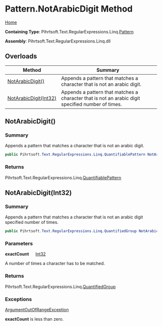 # Pattern\.NotArabicDigit Method

[Home](../../../../../../README.md)

**Containing Type**: Pihrtsoft\.Text\.RegularExpressions\.Linq\.[Pattern](../README.md)

**Assembly**: Pihrtsoft\.Text\.RegularExpressions\.Linq\.dll

## Overloads

| Method | Summary |
| ------ | ------- |
| [NotArabicDigit()](#Pihrtsoft_Text_RegularExpressions_Linq_Pattern_NotArabicDigit) | Appends a pattern that matches a character that is not an arabic digit\. |
| [NotArabicDigit(Int32)](#Pihrtsoft_Text_RegularExpressions_Linq_Pattern_NotArabicDigit_System_Int32_) | Appends a pattern that matches a character that is not an arabic digit specified number of times\. |

## NotArabicDigit\(\) <a name="Pihrtsoft_Text_RegularExpressions_Linq_Pattern_NotArabicDigit"></a>

### Summary

Appends a pattern that matches a character that is not an arabic digit\.

```csharp
public Pihrtsoft.Text.RegularExpressions.Linq.QuantifiablePattern NotArabicDigit()
```

### Returns

Pihrtsoft\.Text\.RegularExpressions\.Linq\.[QuantifiablePattern](../../QuantifiablePattern/README.md)

## NotArabicDigit\(Int32\) <a name="Pihrtsoft_Text_RegularExpressions_Linq_Pattern_NotArabicDigit_System_Int32_"></a>

### Summary

Appends a pattern that matches a character that is not an arabic digit specified number of times\.

```csharp
public Pihrtsoft.Text.RegularExpressions.Linq.QuantifiedGroup NotArabicDigit(int exactCount)
```

### Parameters

**exactCount** &emsp; [Int32](https://docs.microsoft.com/en-us/dotnet/api/system.int32)

A number of times a character has to be matched\.

### Returns

Pihrtsoft\.Text\.RegularExpressions\.Linq\.[QuantifiedGroup](../../QuantifiedGroup/README.md)

### Exceptions

[ArgumentOutOfRangeException](https://docs.microsoft.com/en-us/dotnet/api/system.argumentoutofrangeexception)

**exactCount** is less than zero\.

